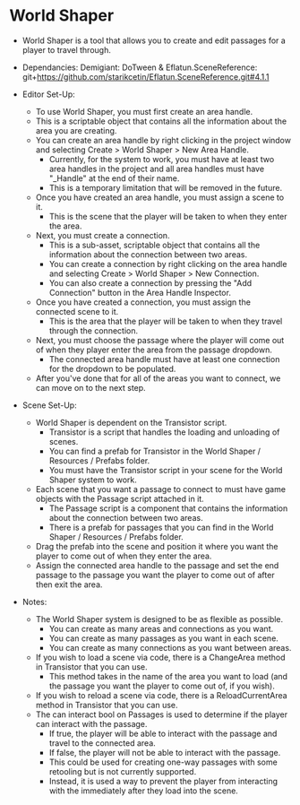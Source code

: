 # World Shaper
- World Shaper is a tool that allows you to create and edit passages for a player to travel through.
- Dependancies: Demigiant: DoTween & Eflatun.SceneReference: git+https://github.com/starikcetin/Eflatun.SceneReference.git#4.1.1

- Editor Set-Up:
	- To use World Shaper, you must first create an area handle. 
	- This is a scriptable object that contains all the information about the area you are creating.
	- You can create an area handle by right clicking in the project window and selecting Create > World Shaper > New Area Handle.
		- Currently, for the system to work, you must have at least two area handles in the project and all area handles must have "_Handle" at the end of their name.
		- This is a temporary limitation that will be removed in the future.
	- Once you have created an area handle, you must assign a scene to it. 
		- This is the scene that the player will be taken to when they enter the area.
	- Next, you must create a connection. 
		- This is a sub-asset, scriptable object that contains all the information about the connection between two areas.
		- You can create a connection by right clicking on the area handle and selecting Create > World Shaper > New Connection.
		- You can also create a connection by pressing the "Add Connection" button in the Area Handle Inspector.
	- Once you have created a connection, you must assign the connected scene to it. 
		- This is the area that the player will be taken to when they travel through the connection.
	- Next, you must choose the passage where the player will come out of when they player enter the area from the passage dropdown.
		- The connected area handle must have at least one connection for the dropdown to be populated.
	- After you've done that for all of the areas you want to connect, we can move on to the next step.
- Scene Set-Up:
	- World Shaper is dependent on the Transistor script.
		- Transistor is a script that handles the loading and unloading of scenes.
		- You can find a prefab for Transistor in the World Shaper / Resources / Prefabs folder.
		- You must have the Transistor script in your scene for the World Shaper system to work.
	- Each scene that you want a passage to connect to must have game objects with the Passage script attached in it.
		- The Passage script is a component that contains the information about the connection between two areas.
		- There is a prefab for passages that you can find in the World Shaper / Resources / Prefabs folder.
	- Drag the prefab into the scene and position it where you want the player to come out of when they enter the area.
	- Assign the connected area handle to the passage and set the end passage to the passage you want the player to come out of after then exit the area.

- Notes:
	- The World Shaper system is designed to be as flexible as possible.
		- You can create as many areas and connections as you want.
		- You can create as many passages as you want in each scene.
		- You can create as many connections as you want between areas.
	- If you wish to load a scene via code, there is a ChangeArea method in Transistor that you can use.
		- This method takes in the name of the area you want to load (and the passage you want the player to come out of, if you wish).
	- If you wish to reload a scene via code, there is a ReloadCurrentArea method in Transistor that you can use.
	- The can interact bool on Passages is used to determine if the player can interact with the passage.
		- If true, the player will be able to interact with the passage and travel to the connected area.
		- If false, the player will not be able to interact with the passage.
		- This could be used for creating one-way passages with some retooling but is not currently supported.
		- Instead, it is used a way to prevent the player from interacting with the immediately after they load into the scene.
